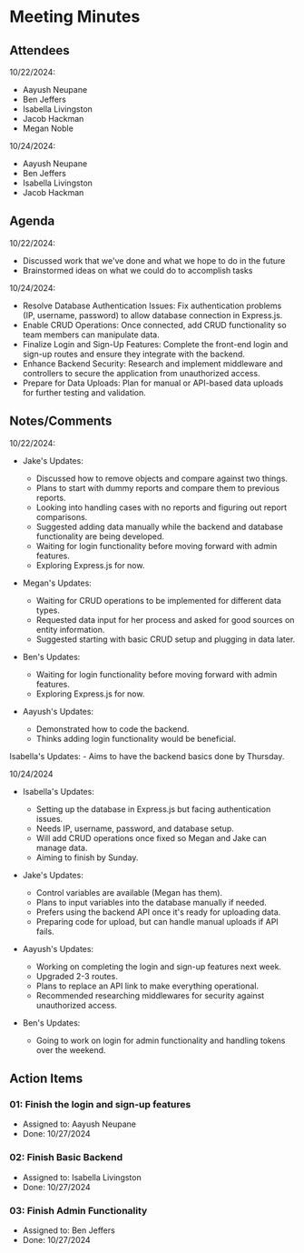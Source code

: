 # Meeting Minutes

##  Attendees
10/22/2024:
* Aayush Neupane
* Ben Jeffers
* Isabella Livingston
* Jacob Hackman
* Megan Noble

10/24/2024:
* Aayush Neupane
* Ben Jeffers
* Isabella Livingston
* Jacob Hackman

##  Agenda
10/22/2024:
- Discussed work that we've done and what we hope to do in the future 
- Brainstormed ideas on what we could do to accomplish tasks

10/24/2024:
- Resolve Database Authentication Issues: Fix authentication problems (IP, username, password) to allow database connection in Express.js.
- Enable CRUD Operations: Once connected, add CRUD functionality so team members can manipulate data.
- Finalize Login and Sign-Up Features: Complete the front-end login and sign-up routes and ensure they integrate with the backend.
- Enhance Backend Security: Research and implement middleware and controllers to secure the application from unauthorized access.
- Prepare for Data Uploads: Plan for manual or API-based data uploads for further testing and validation.

##  Notes/Comments
10/22/2024:
- Jake's Updates:
    - Discussed how to remove objects and compare against two things.
    - Plans to start with dummy reports and compare them to previous reports.
    - Looking into handling cases with no reports and figuring out report comparisons.
    - Suggested adding data manually while the backend and database functionality are being developed.
    - Waiting for login functionality before moving forward with admin features.
    - Exploring Express.js for now.

- Megan's Updates:
    - Waiting for CRUD operations to be implemented for different data types.
    - Requested data input for her process and asked for good sources on entity information.
    - Suggested starting with basic CRUD setup and plugging in data later.

- Ben's Updates:
    - Waiting for login functionality before moving forward with admin features.
    - Exploring Express.js for now.

- Aayush's Updates:
    - Demonstrated how to code the backend.
    - Thinks adding login functionality would be beneficial.

Isabella's Updates:
    - Aims to have the backend basics done by Thursday.

10/24/2024
- Isabella's Updates:
    - Setting up the database in Express.js but facing authentication issues.
    - Needs IP, username, password, and database setup.
    - Will add CRUD operations once fixed so Megan and Jake can manage data.
    - Aiming to finish by Sunday.

- Jake's Updates:
    - Control variables are available (Megan has them).
    - Plans to input variables into the database manually if needed.
    - Prefers using the backend API once it's ready for uploading data.
    - Preparing code for upload, but can handle manual uploads if API fails.

- Aayush's Updates:
    - Working on completing the login and sign-up features next week.
    - Upgraded 2-3 routes.
    - Plans to replace an API link to make everything operational.
    - Recommended researching middlewares for security against unauthorized access.

- Ben's Updates:
    - Going to work on login for admin functionality and handling tokens over the weekend.

##  Action Items

###  01:  Finish the login and sign-up features
- Assigned to: Aayush Neupane
- Done: 10/27/2024

###  02:  Finish Basic Backend
- Assigned to: Isabella Livingston
- Done: 10/27/2024

###  03:  Finish Admin Functionality 
- Assigned to: Ben Jeffers
- Done: 10/27/2024